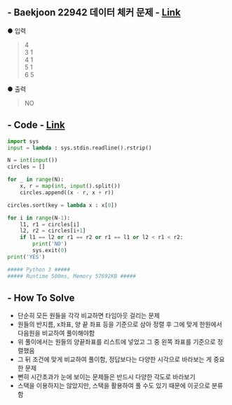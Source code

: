 ## - Baekjoon 22942 데이터 체커 문제 - [Link](https://www.acmicpc.net/problem/22942)
● 입력  
> 4  
3 1  
4 1  
5 1  
6 5

● 출력
> NO

## - Code - [Link](https://github.com/imtaesuu/AlgorithmPractice_with_Python/blob/main/Stack_and_Queue/Baekjoon_22942/Baekjoon_22942.py)

```python
import sys
input = lambda : sys.stdin.readline().rstrip()

N = int(input())
circles = []

for _ in range(N):
    x, r = map(int, input().split())
    circles.append((x - r, x + r))

circles.sort(key = lambda x : x[0])

for i in range(N-1):
    l1, r1 = circles[i]
    l2, r2 = circles[i+1]
    if l1 == l2 or r1 == r2 or r1 == l1 or l2 < r1 < r2:
        print('NO')
        sys.exit(0)           
print('YES')

##### Python 3 #####
##### Runtime 500ms, Memory 57692KB #####
```

## - **How To Solve**
- 단순히 모든 원들을 각각 비교하면 타임아웃 걸리는 문제
- 원들의 반지름, x좌표, 양 끝 좌표 등을 기준으로 삼아 정렬 후 그에 맞게 한원에서 다음원을 비교하여 풀이해야함
- 위 풀이에서는 원들의 양끝좌표를 리스트에 넣었고 그 중 왼쪽 좌표를 기준으로 정렬했음
- 그 뒤 조건에 맞게 비교하여 풀이함, 정답보다는 다양한 시각으로 바라보는 게 중요한 문제
- 뻔히 시간초과가 눈에 보이는 문제들은 반드시 다양한 각도로 바라보기
- 스택을 이용하지는 않았지만, 스택을 활용하여 풀 수도 있기 때문에 이곳으로 분류함